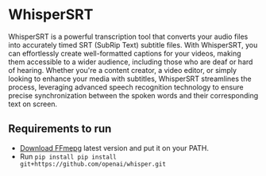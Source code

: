 # WhisperSRT

WhisperSRT is a powerful transcription tool that converts your audio files into accurately timed SRT (SubRip Text) subtitle files. With WhisperSRT, you can effortlessly create well-formatted captions for your videos, making them accessible to a wider audience, including those who are deaf or hard of hearing. Whether you're a content creator, a video editor, or simply looking to enhance your media with subtitles, WhisperSRT streamlines the process, leveraging advanced speech recognition technology to ensure precise synchronization between the spoken words and their corresponding text on screen.

## Requirements to run
- [Download FFmepg](https://ffmpeg.org/) latest version and put it on your PATH.
- Run `pip install pip install git+https://github.com/openai/whisper.git`
